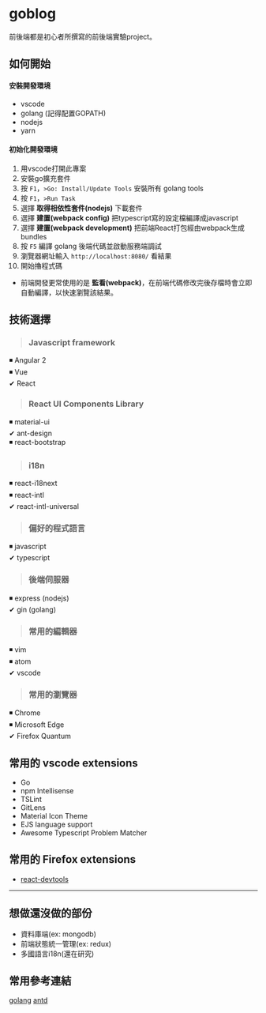 # goblog

前後端都是初心者所撰寫的前後端實驗project。

## 如何開始

#### 安裝開發環境
- vscode
- golang (記得配置GOPATH)
- nodejs
- yarn

#### 初始化開發環境
1. 用vscode打開此專案
2. 安裝go擴充套件
3. 按 `F1`，`>Go: Install/Update Tools` 安裝所有 golang tools
4. 按 `F1`，`>Run Task`
5. 選擇 **取得相依性套件(nodejs)** 下載套件
6. 選擇 **建置(webpack config)** 把typescript寫的設定檔編譯成javascript
7. 選擇 **建置(webpack development)** 把前端React打包經由webpack生成bundles
8. 按 `F5` 編譯 golang 後端代碼並啟動服務端調試
9. 瀏覽器網址輸入 `http://localhost:8080/` 看結果
10. 開始擼程式碼

* 前端開發更常使用的是 **監看(webpack)**，在前端代碼修改完後存檔時會立即自動編譯，以快速瀏覽該結果。

## 技術選擇

> ### Javascript framework

◾ Angular 2  
◾ Vue  
✔ React  

> ### React UI Components Library

◾ material-ui  
✔ ant-design  
◾ react-bootstrap  

> ### i18n

◾ react-i18next  
◾ react-intl  
✔ react-intl-universal  

> ### 偏好的程式語言

◾ javascript  
✔ typescript  

> ### 後端伺服器

◾ express (nodejs)  
✔ gin (golang)  

> ### 常用的編輯器

◾ vim  
◾ atom  
✔ vscode  

> ### 常用的瀏覽器

◾ Chrome  
◾ Microsoft Edge  
✔ Firefox Quantum  

## 常用的 vscode extensions
* Go
* npm Intellisense
* TSLint
* GitLens
* Material Icon Theme
* EJS language support
* Awesome Typescript Problem Matcher

## 常用的 Firefox extensions
* [react-devtools](https://addons.mozilla.org/zh-TW/firefox/addon/react-devtools/)

---

## 想做還沒做的部份
* 資料庫端(ex: mongodb)
* 前端狀態統一管理(ex: redux)
* 多國語言i18n(還在研究)

## 常用參考連結
[golang](https://golang.org/doc/)
[antd](https://ant.design/components/button/)